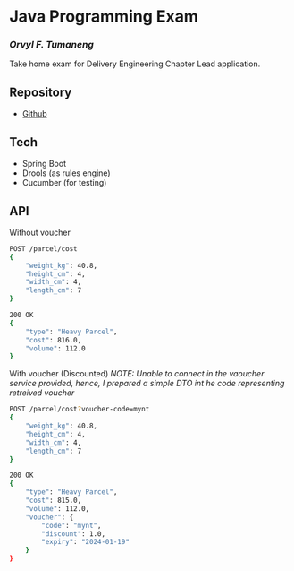 # Java Programming Exam
### _Orvyl F. Tumaneng_

Take home exam for Delivery Engineering Chapter Lead application.

## Repository
- [Github]

## Tech

- Spring Boot
- Drools (as rules engine)
- Cucumber (for testing)

## API

Without voucher
```sh
POST /parcel/cost
{
    "weight_kg": 40.8,
    "height_cm": 4,
    "width_cm": 4,
    "length_cm": 7
}

200 OK
{
    "type": "Heavy Parcel",
    "cost": 816.0,
    "volume": 112.0
}
```

With voucher (Discounted)
_NOTE: Unable to connect in the vaoucher service provided, hence, I prepared a simple DTO int he code representing retreived voucher_
```sh
POST /parcel/cost?voucher-code=mynt
{
    "weight_kg": 40.8,
    "height_cm": 4,
    "width_cm": 4,
    "length_cm": 7
}

200 OK
{
    "type": "Heavy Parcel",
    "cost": 815.0,
    "volume": 112.0,
    "voucher": {
        "code": "mynt",
        "discount": 1.0,
        "expiry": "2024-01-19"
    }
}
```

[Github]: <https://github.com/orvyl/java-programming-exam>
